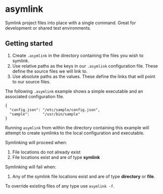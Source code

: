 # asymlink

Symlink project files into place with a single command. Great for
development or shared test environments.

## Getting started

1. Create `.asymlink` in the directory containing the files you wish
to symlink.
0. Use relative paths as the keys in our `.asymlink` configuration
file. These define the source files we will link to.
0. Use absolute paths as the values. These define the links that will
point to our source files.

The following `.asymlink` example shows a simple executable and an
associated configuration file.

```
{
  "config.json": "/etc/sample/config.json",
  "sample":      "/usr/bin/sample"
}
```

Running `asymlink` from within the directory containing this example
will attempt to create symlinks to the local configuration and
executable.

Symlinking will proceed when:

1. File locations do not already exist
0. File locations exist and are of type **symlink**

Symlinking will fail when:

1. Any of the symlink file locations exist and are of type
**directory** or **file**.

To override existing files of any type use `asymlink -f`.
